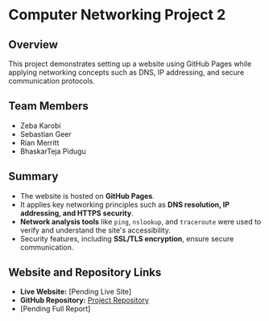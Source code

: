  # Computer Networking Project 2

## Overview
This project demonstrates setting up a website using GitHub Pages while applying networking concepts such as DNS, IP addressing, and secure communication protocols.

## Team Members
- Zeba Karobi
- Sebastian Geer
- Rian Merritt
- BhaskarTeja Pidugu

## Summary
- The website is hosted on **GitHub Pages**.
- It applies key networking principles such as **DNS resolution, IP addressing, and HTTPS security**.
- **Network analysis tools** like `ping`, `nslookup`, and `traceroute` were used to verify and understand the site's accessibility.
- Security features, including **SSL/TLS encryption**, ensure secure communication.

## Website and Repository Links
- **Live Website:** [Pending Live Site]
- **GitHub Repository:** [Project Repository](https://github.com/CompNetworksProjects/CompNetworksProject2)
- [Pending Full Report] 
  
